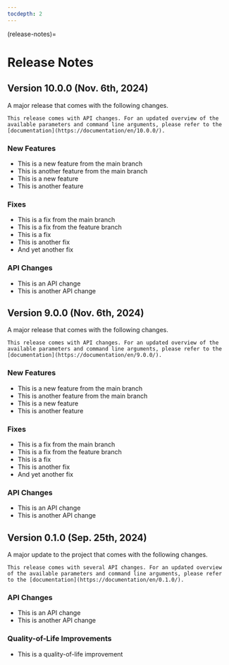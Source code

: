 ```yaml
---
tocdepth: 2
---
```


(release-notes)=

# Release Notes

## Version 10.0.0 (Nov. 6th, 2024)

A major release that comes with the following changes.

```{warning}
This release comes with API changes. For an updated overview of the available parameters and command line arguments, please refer to the [documentation](https://documentation/en/10.0.0/).
```

### New Features

- This is a new feature from the main branch
- This is another feature from the main branch
- This is a new feature
- This is another feature

### Fixes

- This is a fix from the main branch
- This is a fix from the feature branch
- This is a fix
- This is another fix
- And yet another fix

### API Changes

- This is an API change
- This is another API change

## Version 9.0.0 (Nov. 6th, 2024)

A major release that comes with the following changes.

```{warning}
This release comes with API changes. For an updated overview of the available parameters and command line arguments, please refer to the [documentation](https://documentation/en/9.0.0/).
```

### New Features

- This is a new feature from the main branch
- This is another feature from the main branch
- This is a new feature
- This is another feature

### Fixes

- This is a fix from the main branch
- This is a fix from the feature branch
- This is a fix
- This is another fix
- And yet another fix

### API Changes

- This is an API change
- This is another API change

## Version 0.1.0 (Sep. 25th, 2024)

A major update to the project that comes with the following changes.

```{warning}
This release comes with several API changes. For an updated overview of the available parameters and command line arguments, please refer to the [documentation](https://documentation/en/0.1.0/).
```

### API Changes

- This is an API change
- This is another API change

### Quality-of-Life Improvements

- This is a quality-of-life improvement
